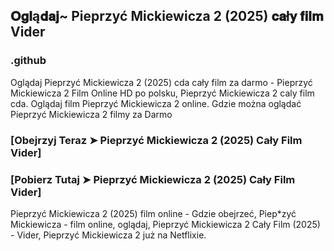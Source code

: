 ## 𝐎𝐠𝐥ą𝐝𝐚𝐣~ Pieprzyć Mickiewicza 2 (2025) 𝐜𝐚ł𝐲 𝐟𝐢𝐥𝐦 Vider

### .github

Oglądaj Pieprzyć Mickiewicza 2 (2025) cda cały film za darmo - Pieprzyć Mickiewicza 2 Film Online HD po polsku, Pieprzyć Mickiewicza 2 caly film cda. Oglądaj film Pieprzyć Mickiewicza 2 online. Gdzie można oglądać Pieprzyć Mickiewicza 2 filmy za Darmo

### [Obejrzyj Teraz ➤ Pieprzyć Mickiewicza 2 (2025) Cały Film Vider]

### [Pobierz Tutaj ➤ Pieprzyć Mickiewicza 2 (2025) Cały Film Vider]

Pieprzyć Mickiewicza 2 (2025) film online - Gdzie obejrzeć, Piep*zyć Mickiewicza - film online, oglądaj, Pieprzyć Mickiewicza 2 Cały Film (2025) - Vider, Pieprzyć Mickiewicza 2 już na Netflixie.
